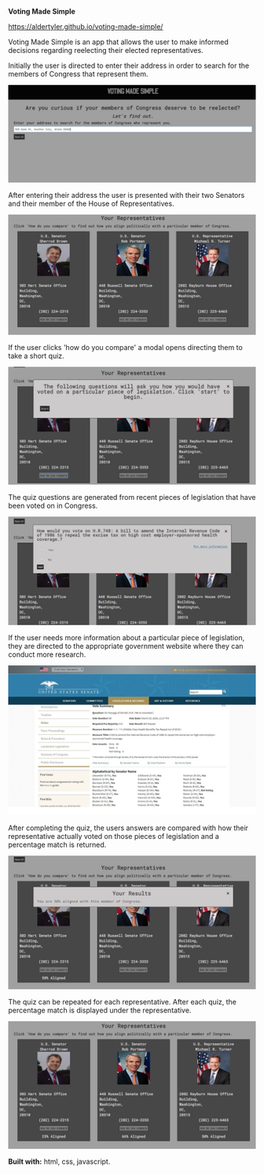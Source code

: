 **Voting Made Simple**

https://aldertyler.github.io/voting-made-simple/

Voting Made Simple is an app that allows the user to make informed decisions regarding reelecting their elected representatives.

Initially the user is directed to enter their address in order to search for the members of Congress that represent them.

<img src="images/title-screen.jpg"
      />

After entering their address the user is presented with their two Senators and their member of the House of Representatives.

<img src="images/initial-results.jpg"
      />

If the user clicks 'how do you compare' a modal opens directing them to take a short quiz.

<img src="images/start-screen.jpg"
      />

The quiz questions are generated from recent pieces of legislation that have been voted on in Congress.

<img src="images/question-screen.jpg"
      />

If the user needs more information about a particular piece of legislation, they are directed to the appropriate government website where they can conduct more research.

<img src="images/more-info.jpg"
      />

After completing the quiz, the users answers are compared with how their representative actually voted on those pieces of legislation and a percentage match is returned.

<img src="images/individual-results.jpg"
      />

The quiz can be repeated for each representative. After each quiz, the percentage match is displayed under the representative.

<img src="images/final-results.jpg"
      />

**Built with:** html, css, javascript.
